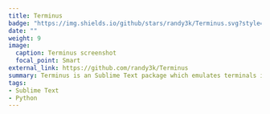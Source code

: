 ```yaml
---
title: Terminus
badge: "https://img.shields.io/github/stars/randy3k/Terminus.svg?style=social&label=Star"
date: ""
weight: 9
image:
  caption: Terminus screenshot
  focal_point: Smart
external_link: https://github.com/randy3k/Terminus
summary: Terminus is an Sublime Text package which emulates terminals inside the editor.
tags:
- Sublime Text
- Python
---
```


